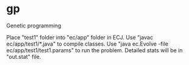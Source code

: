 gp
==

Genetic programming

Place "test1" folder into "ec/app" folder in ECJ.
Use "javac ec/app/test1/*.java" to compile classes.
Use "java ec.Evolve -file ec/app/test1/test1.params" to run the problem.
Detailed stats will be in "out.stat" file. 
